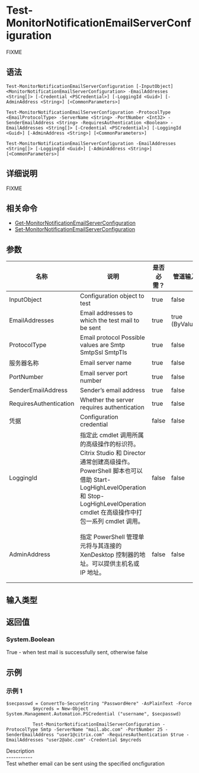 # Test-MonitorNotificationEmailServerConfiguration

FIXME

## 语法

    Test-MonitorNotificationEmailServerConfiguration [-InputObject] <MonitorNotificationEmailServerConfiguration> -EmailAddresses <String[]> [-Credential <PSCredential>] [-LoggingId <Guid>] [-AdminAddress <String>] [<CommonParameters>]
    
    Test-MonitorNotificationEmailServerConfiguration -ProtocolType <EmailProtocolType> -ServerName <String> -PortNumber <Int32> -SenderEmailAddress <String> -RequiresAuthentication <Boolean> -EmailAddresses <String[]> [-Credential <PSCredential>] [-LoggingId <Guid>] [-AdminAddress <String>] [<CommonParameters>]
    
    Test-MonitorNotificationEmailServerConfiguration -EmailAddresses <String[]> [-LoggingId <Guid>] [-AdminAddress <String>] [<CommonParameters>]
    

## 详细说明

FIXME

## 相关命令

- [Get-MonitorNotificationEmailServerConfiguration](Get-MonitorNotificationEmailServerConfiguration.html)
- [Set-MonitorNotificationEmailServerConfiguration](Set-MonitorNotificationEmailServerConfiguration.html)

## 参数

| 名称                     | 说明                                                                                                                                                                     | 是否必需？ | 管道输入           | 默认值                                   |
| ---------------------- | ---------------------------------------------------------------------------------------------------------------------------------------------------------------------- | ----- | -------------- | ------------------------------------- |
| InputObject            | Configuration object to test                                                                                                                                           | true  | false          |                                       |
| EmailAddresses         | Email addresses to which the test mail to be sent                                                                                                                      | true  | true (ByValue) |                                       |
| ProtocolType           | Email protocol Possible values are Smtp SmtpSsl SmtpTls                                                                                                                | true  | false          |                                       |
| 服务器名称                  | Email server name                                                                                                                                                      | true  | false          |                                       |
| PortNumber             | Email server port number                                                                                                                                               | true  | false          |                                       |
| SenderEmailAddress     | Sender’s email address                                                                                                                                                 | true  | false          |                                       |
| RequiresAuthentication | Whether the server requires authentication                                                                                                                             | true  | false          |                                       |
| 凭据                     | Configuration credential                                                                                                                                               | false | false          |                                       |
| LoggingId              | 指定此 cmdlet 调用所属的高级操作的标识符。 Citrix Studio 和 Director 通常创建高级操作。 PowerShell 脚本也可以借助 Start-LogHighLevelOperation 和 Stop-LogHighLevelOperation cmdlet 在高级操作中打包一系列 cmdlet 调用。 | false | false          |                                       |
| AdminAddress           | 指定 PowerShell 管理单元将与其连接的 XenDesktop 控制器的地址。可以提供主机名或 IP 地址。                                                                                                             | false | false          | Localhost。一旦有 cmdlet 提供了某个值，此值将变为默认值。 |

## 输入类型

### 

## 返回值

### System.Boolean

True - when test mail is successfully sent, otherwise false

## 示例

### 示例 1

    $secpasswd = ConvertTo-SecureString "PasswordHere" -AsPlainText -Force
              $mycreds = New-Object System.Management.Automation.PSCredential ("username", $secpasswd)
    
              Test-MonitorNotificationEmailServerConfiguration -ProtocolType Smtp -ServerName "mail.abc.com" -PortNumber 25 -SenderEmailAddress "user1@citrix.com" -RequiresAuthentication $true -EmailAddresses "user2@abc.com" -Credential $mycreds
    

Description  
\---\---\-----  
Test whether email can be sent using the specified oncfiguration